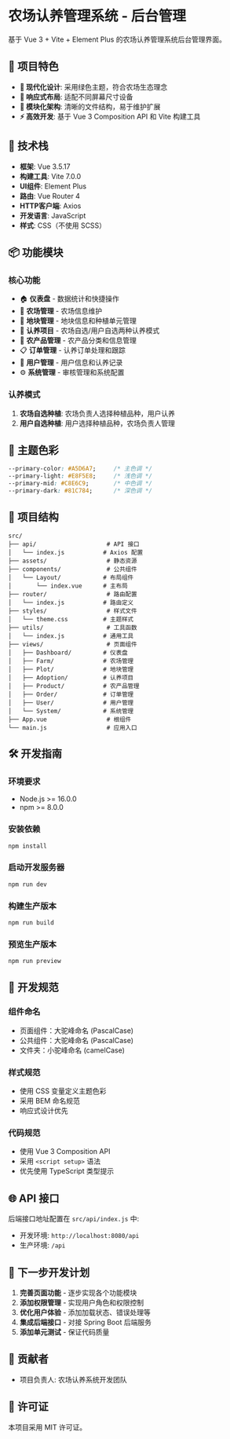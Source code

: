 # 农场认养管理系统 - 后台管理

基于 Vue 3 + Vite + Element Plus 的农场认养管理系统后台管理界面。

## 🌟 项目特色

- **🎨 现代化设计**: 采用绿色主题，符合农场生态理念
- **📱 响应式布局**: 适配不同屏幕尺寸设备
- **🔧 模块化架构**: 清晰的文件结构，易于维护扩展
- **⚡ 高效开发**: 基于 Vue 3 Composition API 和 Vite 构建工具

## 🚀 技术栈

- **框架**: Vue 3.5.17
- **构建工具**: Vite 7.0.0
- **UI组件**: Element Plus
- **路由**: Vue Router 4
- **HTTP客户端**: Axios
- **开发语言**: JavaScript
- **样式**: CSS（不使用 SCSS）

## 📦 功能模块

### 核心功能
- 🏠 **仪表盘** - 数据统计和快捷操作
- 🚜 **农场管理** - 农场信息维护
- 🌱 **地块管理** - 地块信息和种植单元管理
- 🤝 **认养项目** - 农场自选/用户自选两种认养模式
- 🥬 **农产品管理** - 农产品分类和信息管理
- 📋 **订单管理** - 认养订单处理和跟踪
- 👥 **用户管理** - 用户信息和认养记录
- ⚙️ **系统管理** - 审核管理和系统配置

### 认养模式
1. **农场自选种植**: 农场负责人选择种植品种，用户认养
2. **用户自选种植**: 用户选择种植品种，农场负责人管理

## 🎨 主题色彩

```css
--primary-color: #A5D6A7;     /* 主色调 */
--primary-light: #E8F5E8;     /* 浅色调 */
--primary-mid: #C8E6C9;       /* 中色调 */
--primary-dark: #81C784;      /* 深色调 */
```

## 📁 项目结构

```
src/
├── api/                    # API 接口
│   └── index.js           # Axios 配置
├── assets/                 # 静态资源
├── components/             # 公共组件
│   └── Layout/            # 布局组件
│       └── index.vue      # 主布局
├── router/                 # 路由配置
│   └── index.js           # 路由定义
├── styles/                 # 样式文件
│   └── theme.css          # 主题样式
├── utils/                  # 工具函数
│   └── index.js           # 通用工具
├── views/                  # 页面组件
│   ├── Dashboard/         # 仪表盘
│   ├── Farm/              # 农场管理
│   ├── Plot/              # 地块管理
│   ├── Adoption/          # 认养项目
│   ├── Product/           # 农产品管理
│   ├── Order/             # 订单管理
│   ├── User/              # 用户管理
│   └── System/            # 系统管理
├── App.vue                 # 根组件
└── main.js                 # 应用入口
```

## 🛠️ 开发指南

### 环境要求
- Node.js >= 16.0.0
- npm >= 8.0.0

### 安装依赖
```bash
npm install
```

### 启动开发服务器
```bash
npm run dev
```

### 构建生产版本
```bash
npm run build
```

### 预览生产版本
```bash
npm run preview
```

## 🔗 开发规范

### 组件命名
- 页面组件：大驼峰命名 (PascalCase)
- 公共组件：大驼峰命名 (PascalCase)
- 文件夹：小驼峰命名 (camelCase)

### 样式规范
- 使用 CSS 变量定义主题色彩
- 采用 BEM 命名规范
- 响应式设计优先

### 代码规范
- 使用 Vue 3 Composition API
- 采用 `<script setup>` 语法
- 优先使用 TypeScript 类型提示

## 🌐 API 接口

后端接口地址配置在 `src/api/index.js` 中:
- 开发环境: `http://localhost:8080/api`
- 生产环境: `/api`

## 📝 下一步开发计划

1. **完善页面功能** - 逐步实现各个功能模块
2. **添加权限管理** - 实现用户角色和权限控制
3. **优化用户体验** - 添加加载状态、错误处理等
4. **集成后端接口** - 对接 Spring Boot 后端服务
5. **添加单元测试** - 保证代码质量

## 👥 贡献者

- 项目负责人: 农场认养系统开发团队

## 📄 许可证

本项目采用 MIT 许可证。
